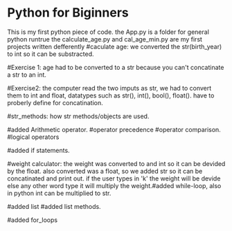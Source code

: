 # Python for Biginners
This is my first python piece of code.
the App.py is a folder for general python runtrue
the calculate_age.py and cal_age_min.py are my first projects written defferently 
#caculate age:
we converted the str(birth_year)  to int so it can be substracted.

#Exercise 1:
age had to be converted to a str because you can't concatinate a str to an int.

#Exercise2:
the computer read the two imputs as str, we had to convert them to int and float, 
datatypes such as str(), int(), bool(), float(). have to  proberly define for concatination.

#str_methods:
how str methods/objects are used.

#added Arithmetic operator.
#operator precedence
#operator comparison.
#logical operators

#added if statements.

#weight calculator:
the weight was converted to and int so it can be devided by the float.
also converted was a float, so we added str so it can be concatinated and print out.
if the user types in 'k' the weight will be devide else any other word type it will multiply the weight.#added while-loop, also in python int can be multiplied to str.

#added list
#added list methods.
 
 #added for_loops